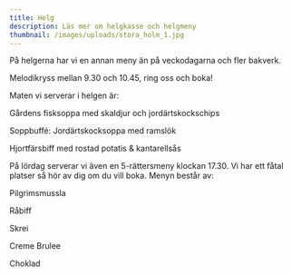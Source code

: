 ```yaml
---
title: Helg
description: Läs mer om helgkasse och helgmeny
thumbnail: /images/uploads/stora_holm_1.jpg
---
```

På helgerna har vi en annan meny än på veckodagarna och fler bakverk.

Melodikryss mellan 9.30 och 10.45, ring oss och boka!

Maten vi serverar i helgen är:

Gårdens fisksoppa med skaldjur och jordärtskockschips

Soppbuffé: Jordärtskocksoppa med ramslök

Hjortfärsbiff med rostad potatis & kantarellsås

På lördag serverar vi även en 5-rättersmeny klockan 17.30. Vi har ett fåtal platser så hör av dig om du vill boka. Menyn består av:

Pilgrimsmussla

Råbiff

Skrei

Creme Brulee

Choklad